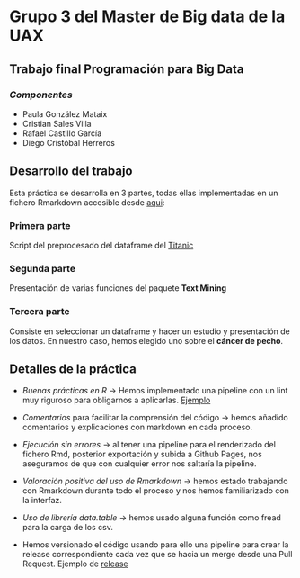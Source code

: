 # Grupo 3 del Master de Big data de la UAX
## Trabajo final Programación para Big Data
### ***Componentes***

* Paula González Mataix
* Cristian Sales Villa
* Rafael Castillo García
* Diego Cristóbal Herreros

## Desarrollo del trabajo

Esta práctica se desarrolla en 3 partes, todas ellas implementadas en un fichero Rmarkdown accesible desde [aqui](https://uax-bigdata-grupo3.github.io/devR-grupo3):

### Primera parte

Script del preprocesado del dataframe del [Titanic](https://www.kaggle.com/competitions/titanic/data?select=train.csv)

### Segunda parte

Presentación de varias funciones del paquete **Text Mining**

### Tercera parte

Consiste en seleccionar un dataframe y hacer un estudio y presentación de los datos. En nuestro caso, hemos elegido uno sobre el **cáncer de pecho**.


## Detalles de la práctica

* *Buenas prácticas en R* -> Hemos implementado una pipeline con un lint muy riguroso para obligarnos a aplicarlas. [Ejemplo](https://github.com/UAX-BigData-Grupo3/devR-grupo3/actions/runs/4036589290/jobs/6939288362#step:5:14)

* *Comentarios* para facilitar la comprensión del código -> hemos añadido comentarios y explicaciones con markdown en cada proceso.

* *Ejecución sin errores* -> al tener una pipeline para el renderizado del fichero Rmd, posterior exportación y subida a Github Pages, nos aseguramos de que con cualquier error nos saltaría la pipeline.

* *Valoración positiva del uso de Rmarkdown* -> hemos estado trabajando con Rmarkdown durante todo el proceso y nos hemos familiarizado con la interfaz. 

* *Uso de librería data.table* -> hemos usado alguna función como fread para la carga de los csv.

* Hemos versionado el código usando para ello una pipeline para crear la release correspondiente cada vez que se hacia un merge desde una Pull Request. Ejemplo de [release](https://github.com/UAX-BigData-Grupo3/devR-grupo3/releases/tag/0.0.7)